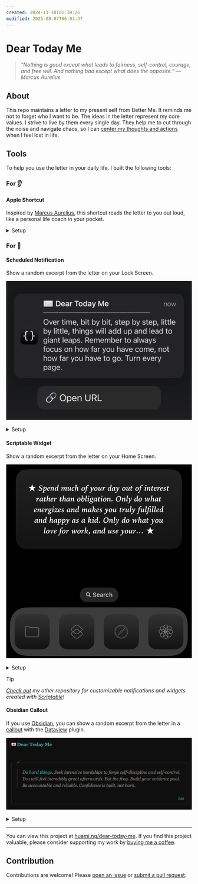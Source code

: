 ```yaml
---
created: 2024-11-18T01:39:26
modified: 2025-08-07T06:03:37
---
```


# Dear Today Me

> _“Nothing is good except what leads to fairness, self-control, courage, and free will. And nothing bad except what does the opposite.” — Marcus Aurelius_

## About

This repo maintains a letter to my present self from Better Me. It reminds me not to forget who I want to be. The ideas in the letter represent my core values. I strive to live by them every single day. They help me to cut through the noise and navigate chaos, so I can [center my thoughts and actions](https://en.wikipedia.org/wiki/1_in_60_rule) when I feel lost in life.

## Tools

To help you use the letter in your daily life. I built the following tools:

### For 👂

#### Apple Shortcut

Inspired by [Marcus Aurelius](https://www.goodreads.com/quotes/8177571-at-dawn-when-you-have-trouble-getting-out-of-bed), this shortcut reads the letter to you out loud, like a personal life coach in your pocket.

<details>
<summary>Setup</summary>

1. [Download the shortcut](https://shortcutomation.com/gallery/shared/your-pocket-life-coach/).
2. Tap **Add Shortcut**.
3. Run it by tapping it or asking Siri.

</details>

### For 👀

#### Scheduled Notification

Show a random excerpt from the letter on your Lock Screen.

<p align="center">
<a href="assets/notification.png">
<kbd>
<img src="assets/notification.png" width="" title=""/>
</kbd>
</a>
</p>

<details>
<summary>Setup</summary>

1. [Download the shortcut](https://shortcutomation.com/gallery/shared/dear-today-me/).
2. In the Shortcuts app, go to the **Automation** tab.
3. Tap `+` to make a new automation.
4. Pick a trigger, like **Time of Day**, and set a time.
5. Find and select the shortcut to run.

</details>

#### Scriptable Widget

Show a random excerpt from the letter on your Home Screen.

<p align="center">
<a href="assets/widget.png">
<kbd>
<img src="assets/widget.png" width="" title=""/>
</kbd>
</a>
</p>

<details>
<summary>Setup</summary>

1. [Copy the code](https://github.com/huaminghuangtw/Scriptable/blob/main/widget_dear-today-me.js) and paste it into a new script in the [Scriptable](https://scriptable.app) app.
2. On your Home Screen, add a [Scriptable widget](https://docs.scriptable.app/listwidget) in the size you like.
3. Tap the widget and choose the script you just created.

</details>

> [!TIP]
> _[Check out](https://github.com/huaminghuangtw/Scriptable) my other repository for customizable notifications and widgets created with [Scriptable](https://scriptable.app)!_

#### Obsidian Callout

If you use [Obsidian](https://obsidian.md), you can show a random excerpt from the letter in a [callout](https://help.obsidian.md/Editing+and+formatting/Callouts) with the [Dataview](https://github.com/blacksmithgu/obsidian-dataview) plugin.

<p align="center">
<a href="assets/dashboard.png">
<kbd>
<img src="assets/dashboard.png" width="" title=""/>
</kbd>
</a>
</p>

<details>
<summary>Setup</summary>

1. Install the [Dataview plugin](https://github.com/blacksmithgu/obsidian-dataview) in Obsidian.
2. [Copy the code](https://github.com/huaminghuangtw/Second-Brain/blob/main/Homepage.md#-dear-today-me) and paste it into a note.

</details>

---

You can view this project at [huami.ng/dear-today-me](https://huami.ng/dear-today-me). If you find this project valuable, please consider supporting my work by [buying me a coffee](https://buymeacoffee.com/huaming.huang).

## Contribution

Contributions are welcome! Please [open an issue](https://github.com/huaminghuangtw/Dear-Today-Me/issues/new) or [submit a pull request](https://github.com/huaminghuangtw/Dear-Today-Me/compare).
